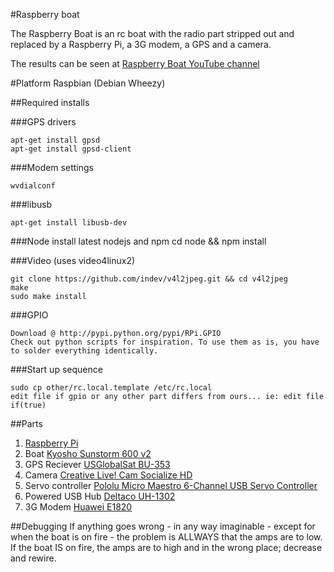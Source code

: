 #Raspberry boat

The Raspberry Boat is an rc boat with the radio part stripped out and replaced by a Raspberry Pi, a 3G modem, 
a GPS and a camera.

The results can be seen at [Raspberry Boat YouTube channel](http://www.youtube.com/playlist?list=PLTBld75fi-e3UnbYNyoU-uaFiBbxyzGDM&feature=mh_lolz)

#Platform
Raspbian (Debian Wheezy)

##Required installs

###GPS drivers

    apt-get install gpsd
    apt-get install gpsd-client

###Modem settings

    wvdialconf

###libusb

    apt-get install libusb-dev
    
###Node
    install latest nodejs and npm
    cd node && npm install

###Video (uses video4linux2)

    git clone https://github.com/indev/v4l2jpeg.git && cd v4l2jpeg
    make
    sudo make install

###GPIO

    Download @ http://pypi.python.org/pypi/RPi.GPIO
    Check out python scripts for inspiration. To use them as is, you have to solder everything identically.
    
###Start up sequence

    sudo cp other/rc.local.template /etc/rc.local
    edit file if gpio or any other part differs from ours... ie: edit file if(true)
    

##Parts

1. [Raspberry Pi](http://www.raspberrypi.org/)
2. Boat [Kyosho Sunstorm 600 v2](http://www.kyosho.com/eng/products/rc/detail.html?product_id=107423)
3. GPS Reciever [USGlobalSat BU-353](http://www.usglobalsat.com/p-62-bu-353-w.aspx)
4. Camera [Creative Live! Cam Socialize HD](http://www.creative.com/mylivecam/products/product.aspx?catID=1&pid=19008)
5. Servo controller [Pololu Micro Maestro 6-Channel USB Servo Controller](http://www.pololu.com/catalog/product/1350)
6. Powered USB Hub [Deltaco UH-1302](https://www.deltaco.se/products/items/itemid/\(UH-1302\)/index.aspx)
7. 3G Modem [Huawei E1820](https://www.google.com/search?q=huawei+e1820)

##Debugging
If anything goes wrong - in any way imaginable - except for when the boat is on fire - the problem is ALLWAYS that the
amps are to low. If the boat IS on fire, the amps are to high and in the wrong place; decrease and rewire.

